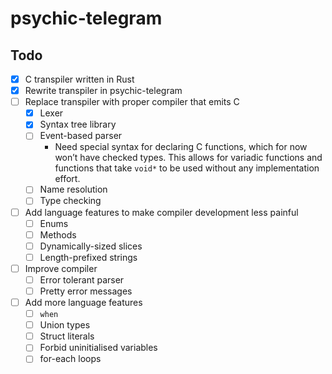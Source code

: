 # psychic-telegram

## Todo

- [x] C transpiler written in Rust
- [x] Rewrite transpiler in psychic-telegram
- [ ] Replace transpiler with proper compiler that emits C
  - [x] Lexer
  - [x] Syntax tree library
  - [ ] Event-based parser
    - Need special syntax for declaring C functions,
      which for now won’t have checked types.
      This allows for variadic functions and functions that take `void*`
      to be used without any implementation effort.
  - [ ] Name resolution
  - [ ] Type checking
- [ ] Add language features to make compiler development less painful
  - [ ] Enums
  - [ ] Methods
  - [ ] Dynamically-sized slices
  - [ ] Length-prefixed strings
- [ ] Improve compiler
  - [ ] Error tolerant parser
  - [ ] Pretty error messages
- [ ] Add more language features
  - [ ] `when`
  - [ ] Union types
  - [ ] Struct literals
  - [ ] Forbid uninitialised variables
  - [ ] for-each loops

